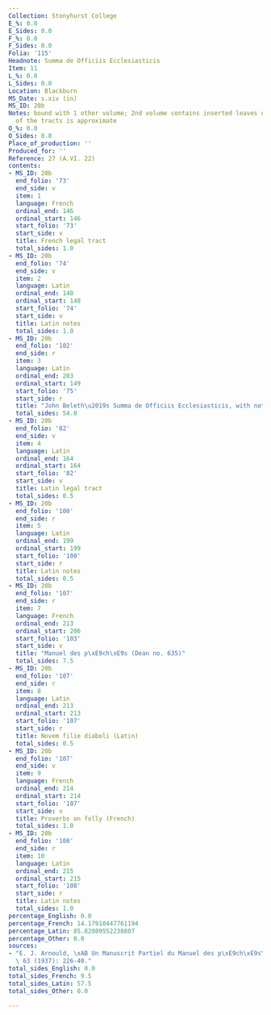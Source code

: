 ```yaml
---
Collection: Stonyhurst College
E_%: 0.0
E_Sides: 0.0
F_%: 0.0
F_Sides: 0.0
Folia: '115'
Headnote: Summa de Officiis Ecclesiasticis
Item: 11
L_%: 0.0
L_Sides: 0.0
Location: Blackburn
MS_Date: s.xiv (in)
MS_ID: 20b
Notes: bound with 1 other volume; 2nd volume contains inserted leaves of notes; range
  of the tracts is approximate
O_%: 0.0
O_Sides: 0.0
Place_of_production: ''
Produced_for: ''
Reference: 27 (A.VI. 22)
contents:
- MS_ID: 20b
  end_folio: '73'
  end_side: v
  item: 1
  language: French
  ordinal_end: 146
  ordinal_start: 146
  start_folio: '73'
  start_side: v
  title: French legal tract
  total_sides: 1.0
- MS_ID: 20b
  end_folio: '74'
  end_side: v
  item: 2
  language: Latin
  ordinal_end: 148
  ordinal_start: 148
  start_folio: '74'
  start_side: v
  title: Latin notes
  total_sides: 1.0
- MS_ID: 20b
  end_folio: '102'
  end_side: r
  item: 3
  language: Latin
  ordinal_end: 203
  ordinal_start: 149
  start_folio: '75'
  start_side: r
  title: "John Beleth\u2019s Summa de Officiis Ecclesiasticis, with notes"
  total_sides: 54.0
- MS_ID: 20b
  end_folio: '82'
  end_side: v
  item: 4
  language: Latin
  ordinal_end: 164
  ordinal_start: 164
  start_folio: '82'
  start_side: v
  title: Latin legal tract
  total_sides: 0.5
- MS_ID: 20b
  end_folio: '100'
  end_side: r
  item: 5
  language: Latin
  ordinal_end: 199
  ordinal_start: 199
  start_folio: '100'
  start_side: r
  title: Latin notes
  total_sides: 0.5
- MS_ID: 20b
  end_folio: '107'
  end_side: r
  item: 7
  language: French
  ordinal_end: 213
  ordinal_start: 206
  start_folio: '103'
  start_side: v
  title: "Manuel des p\xE9ch\xE9s (Dean no. 635)"
  total_sides: 7.5
- MS_ID: 20b
  end_folio: '107'
  end_side: r
  item: 8
  language: Latin
  ordinal_end: 213
  ordinal_start: 213
  start_folio: '107'
  start_side: r
  title: Novem filie diaboli (Latin)
  total_sides: 0.5
- MS_ID: 20b
  end_folio: '107'
  end_side: v
  item: 9
  language: French
  ordinal_end: 214
  ordinal_start: 214
  start_folio: '107'
  start_side: v
  title: Proverbs on folly (French)
  total_sides: 1.0
- MS_ID: 20b
  end_folio: '108'
  end_side: r
  item: 10
  language: Latin
  ordinal_end: 215
  ordinal_start: 215
  start_folio: '108'
  start_side: r
  title: Latin notes
  total_sides: 1.0
percentage_English: 0.0
percentage_French: 14.17910447761194
percentage_Latin: 85.82089552238807
percentage_Other: 0.0
sources:
- "E. J. Arnould, \xAB Un Manuscrit Partiel du Manuel des p\xE9ch\xE9s\xBB, Romania,\
  \ 63 (1937): 226-40."
total_sides_English: 0.0
total_sides_French: 9.5
total_sides_Latin: 57.5
total_sides_Other: 0.0

---
```

